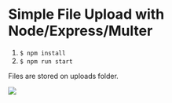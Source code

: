 # Simple File Upload with Node/Express/Multer

1. `$ npm install`
2. `$ npm run start`

Files are stored on uploads folder.

![](https://d1zjcuqflbd5k.cloudfront.net/files/acc_546579/Y8i2F?response-content-disposition=inline;%20filename=Screen%20Capture%20on%202017-05-12%20at%2011-41-11.gif&Expires=1494586038&Signature=DDpFM~LnboEqxeaVjcvgj68iTGCMecAaQxKa0M1hfd~eeVpgfndsr72I~zMDVBvNWKVAadn8YFtyFWjK-JVo1vMYiSWx~Z3NvYjyTezbnDAxVbwrRxO546NFMZJRuQN~0~xL-i-RSDieZndRnRfIFnSMkUyS64c-ZL356ju2Z58_&Key-Pair-Id=APKAJTEIOJM3LSMN33SA)
